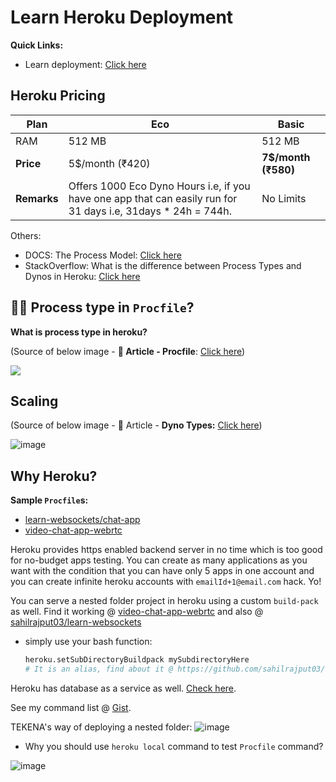 # Learn Heroku Deployment

**Quick Links:**
- Learn deployment: [Click here](learn-deploy.md)

## Heroku Pricing

Plan | Eco | Basic
-|-|-|
RAM | 512 MB | 512 MB
**Price** | 5$/month (₹420) | **7$/month (₹580)**
**Remarks** | Offers 1000 Eco Dyno Hours i.e, if you have one app that can easily run for 31 days i.e, 31days * 24h = 744h. | No Limits


Others:
- DOCS: The Process Model: [Click here](https://devcenter.heroku.com/articles/process-model)
- StackOverflow: What is the difference between Process Types and Dynos in Heroku: [Click here](https://stackoverflow.com/questions/46546275/what-is-the-difference-between-process-types-and-dynos-in-heroku)


## 🚀🚀 Process type in `Procfile`?

**What is process type in heroku?**

(Source of below image - **📖 Article - Procfile**: [Click here](https://devcenter.heroku.com/articles/procfile))

<img src="https://github.com/sahilrajput03/sahilrajput03/assets/31458531/5bc9c149-8a8e-448a-a53f-67fa46d69017" />

## Scaling

(Source of below image - 📖 Article - **Dyno Types:** [Click here](https://devcenter.heroku.com/articles/dyno-types))

![image](https://github.com/sahilrajput03/sahilrajput03/assets/31458531/c1693531-11a3-4f3e-9f8c-cd6944254d07)

## Why Heroku?

**Sample `Procfile`s:**
- [learn-websockets/chat-app](https://github.com/sahilrajput03/learn-websockets/blob/main/learn-socket.io/chat-app/Procfile)
- [video-chat-app-webrtc](https://github.com/sahilrajput03/video-chat-app-webrtc/blob/hash-router/Procfile)

Heroku provides https enabled backend server in no time which is too good for no-budget apps testing. You can create as many applications as you want with the condition that you can have only 5 apps in one account and you can create infinite heroku accounts with `emailId+1@email.com` hack. Yo!

You can serve a nested folder project in heroku using a custom `build-pack` as well. Find it working @ [video-chat-app-webrtc](https://github.com/sahilrajput03/video-chat-app-webrtc/tree/hash-router#guide-to-publish-a-nested-project-folder-serving-to-heroku) and also @ [sahilrajput03/learn-websockets](https://github.com/sahilrajput03/learn-websockets/tree/main)
- simply use your bash function:
  ```bash
  heroku.setSubDirectoryBuildpack mySubdirectoryHere
  # It is an alias, find about it @ https://github.com/sahilrajput03/config/blob/main/.bash_functions#L319-L325
  ```

Heroku has database as a service as well. [Check here](https://www.heroku.com/postgres).

See my command list @ [Gist](https://gist.github.com/sahilrajput03/c44778f281e5f9856827e7c0f264ffa5).

TEKENA's way of deploying a nested folder: ![image](https://user-images.githubusercontent.com/31458531/183259528-7911885a-a66c-4432-9c0d-de0a7a4d68d9.png)

- Why you should use `heroku local` command to test `Procfile` command?

![image](https://user-images.githubusercontent.com/31458531/187038465-49871dd9-43a5-429f-bf53-88d8433234e5.png)
